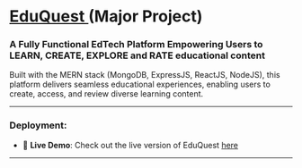 <h1><a href="https://edu-quest-theta.vercel.app/">EduQuest </a> (Major Project)</h1>
<h3>A Fully Functional EdTech Platform Empowering Users to LEARN, CREATE, EXPLORE and RATE educational content </h3>
Built with the MERN stack (MongoDB, ExpressJS, ReactJS, NodeJS), this platform delivers seamless educational experiences, enabling users to create, access, and review diverse learning content.

---

<h3>Deployment:</h3>

- 🚀 **Live Demo**: Check out the live version of EduQuest <a href="https://edu-quest-theta.vercel.app/">here</a>

---
